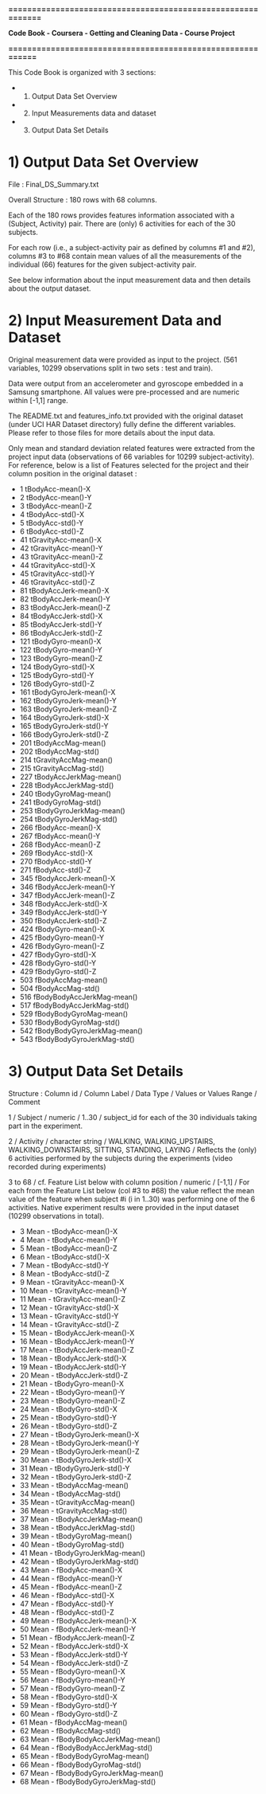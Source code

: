 **============================================================**

**Code Book - Coursera - Getting and Cleaning Data - Course Project**

**===========================================================**

This Code Book is organized with 3 sections:

- 1) Output Data Set Overview
- 2) Input Measurements data and dataset
- 3) Output Data Set Details

# 1) Output Data Set Overview

File : Final_DS_Summary.txt

Overall Structure : 180 rows with 68 columns.

Each of the 180 rows provides features information associated with a (Subject, Activity) pair. There are (only) 6 activities for each of the 30 subjects.

For each row (i.e., a subject-activity pair as defined by columns #1 and #2), columns #3 to #68 contain mean values of all the measurements of the individual (66) features for the given  subject-activity pair.

See below information about the input measurement data and then details about the output dataset.

# 2) Input Measurement Data and Dataset

Original measurement data were provided as input to the project.  (561 variables, 10299 observations split in two sets : test and train). 

Data were output from an accelerometer and gyroscope embedded in a Samsung smartphone. All values were pre-processed and are numeric within [-1,1] range.

The README.txt and features_info.txt provided with the original dataset (under UCI HAR Dataset directory) fully define the different variables. Please refer to those files for more details about the input data.

Only mean and standard deviation related features were extracted from the project input data (observations of 66 variables for 10299 subject-activity). For reference, below is a list of Features selected for the project and their column position in the original dataset  : 

- 1             tBodyAcc-mean()-X
- 2             tBodyAcc-mean()-Y
- 3             tBodyAcc-mean()-Z
- 4              tBodyAcc-std()-X
- 5              tBodyAcc-std()-Y
- 6              tBodyAcc-std()-Z
- 41         tGravityAcc-mean()-X
- 42         tGravityAcc-mean()-Y
- 43         tGravityAcc-mean()-Z
- 44          tGravityAcc-std()-X
- 45          tGravityAcc-std()-Y
- 46          tGravityAcc-std()-Z
- 81        tBodyAccJerk-mean()-X
- 82        tBodyAccJerk-mean()-Y
- 83        tBodyAccJerk-mean()-Z
- 84         tBodyAccJerk-std()-X
- 85         tBodyAccJerk-std()-Y
- 86         tBodyAccJerk-std()-Z
- 121          tBodyGyro-mean()-X
- 122          tBodyGyro-mean()-Y
- 123          tBodyGyro-mean()-Z
- 124           tBodyGyro-std()-X
- 125           tBodyGyro-std()-Y
- 126           tBodyGyro-std()-Z
- 161      tBodyGyroJerk-mean()-X
- 162      tBodyGyroJerk-mean()-Y
- 163      tBodyGyroJerk-mean()-Z
- 164       tBodyGyroJerk-std()-X
- 165       tBodyGyroJerk-std()-Y
- 166       tBodyGyroJerk-std()-Z
- 201          tBodyAccMag-mean()
- 202           tBodyAccMag-std()
- 214       tGravityAccMag-mean()
- 215        tGravityAccMag-std()
- 227      tBodyAccJerkMag-mean()
- 228       tBodyAccJerkMag-std()
- 240         tBodyGyroMag-mean()
- 241          tBodyGyroMag-std()
- 253     tBodyGyroJerkMag-mean()
- 254      tBodyGyroJerkMag-std()
- 266           fBodyAcc-mean()-X
- 267           fBodyAcc-mean()-Y
- 268           fBodyAcc-mean()-Z
- 269            fBodyAcc-std()-X
- 270            fBodyAcc-std()-Y
- 271            fBodyAcc-std()-Z
- 345       fBodyAccJerk-mean()-X
- 346       fBodyAccJerk-mean()-Y
- 347       fBodyAccJerk-mean()-Z
- 348        fBodyAccJerk-std()-X
- 349        fBodyAccJerk-std()-Y
- 350        fBodyAccJerk-std()-Z
- 424          fBodyGyro-mean()-X
- 425          fBodyGyro-mean()-Y
- 426          fBodyGyro-mean()-Z
- 427           fBodyGyro-std()-X
- 428           fBodyGyro-std()-Y
- 429           fBodyGyro-std()-Z
- 503          fBodyAccMag-mean()
- 504           fBodyAccMag-std()
- 516  fBodyBodyAccJerkMag-mean()
- 517   fBodyBodyAccJerkMag-std()
- 529     fBodyBodyGyroMag-mean()
- 530      fBodyBodyGyroMag-std()
- 542 fBodyBodyGyroJerkMag-mean()
- 543  fBodyBodyGyroJerkMag-std()

# 3) Output Data Set Details
 
Structure : Column id / Column Label / Data Type / Values or Values Range / Comment

1 / Subject / numeric / 1..30 /
subject_id for each of the 30 individuals taking part in the experiment.

2 / Activity / character string / WALKING, WALKING_UPSTAIRS,  WALKING_DOWNSTAIRS, SITTING, STANDING, LAYING /
Reflects the (only) 6 activities performed by the subjects during the experiments (video recorded during experiments)

3 to 68 / cf. Feature List below with column position / numeric / [-1,1] /
For each from the Feature List below (col #3 to #68) the value reflect the mean value of the feature when subject #i (i in 1..30) was performing one of the 6 activities. Native experiment results were provided in the input dataset (10299 observations in total).

- 3            Mean - tBodyAcc-mean()-X
- 4            Mean - tBodyAcc-mean()-Y
- 5            Mean - tBodyAcc-mean()-Z
- 6             Mean - tBodyAcc-std()-X
- 7             Mean - tBodyAcc-std()-Y
- 8             Mean - tBodyAcc-std()-Z
- 9         Mean - tGravityAcc-mean()-X
- 10        Mean - tGravityAcc-mean()-Y
- 11        Mean - tGravityAcc-mean()-Z
- 12         Mean - tGravityAcc-std()-X
- 13         Mean - tGravityAcc-std()-Y
- 14         Mean - tGravityAcc-std()-Z
- 15       Mean - tBodyAccJerk-mean()-X
- 16       Mean - tBodyAccJerk-mean()-Y
- 17       Mean - tBodyAccJerk-mean()-Z
- 18        Mean - tBodyAccJerk-std()-X
- 19        Mean - tBodyAccJerk-std()-Y
- 20        Mean - tBodyAccJerk-std()-Z
- 21          Mean - tBodyGyro-mean()-X
- 22          Mean - tBodyGyro-mean()-Y
- 23          Mean - tBodyGyro-mean()-Z
- 24           Mean - tBodyGyro-std()-X
- 25           Mean - tBodyGyro-std()-Y
- 26           Mean - tBodyGyro-std()-Z
- 27      Mean - tBodyGyroJerk-mean()-X
- 28      Mean - tBodyGyroJerk-mean()-Y
- 29      Mean - tBodyGyroJerk-mean()-Z
- 30       Mean - tBodyGyroJerk-std()-X
- 31       Mean - tBodyGyroJerk-std()-Y
- 32       Mean - tBodyGyroJerk-std()-Z
- 33          Mean - tBodyAccMag-mean()
- 34           Mean - tBodyAccMag-std()
- 35       Mean - tGravityAccMag-mean()
- 36        Mean - tGravityAccMag-std()
- 37      Mean - tBodyAccJerkMag-mean()
- 38       Mean - tBodyAccJerkMag-std()
- 39         Mean - tBodyGyroMag-mean()
- 40          Mean - tBodyGyroMag-std()
- 41     Mean - tBodyGyroJerkMag-mean()
- 42      Mean - tBodyGyroJerkMag-std()
- 43           Mean - fBodyAcc-mean()-X
- 44           Mean - fBodyAcc-mean()-Y
- 45           Mean - fBodyAcc-mean()-Z
- 46            Mean - fBodyAcc-std()-X
- 47            Mean - fBodyAcc-std()-Y
- 48            Mean - fBodyAcc-std()-Z
- 49       Mean - fBodyAccJerk-mean()-X
- 50       Mean - fBodyAccJerk-mean()-Y
- 51       Mean - fBodyAccJerk-mean()-Z
- 52        Mean - fBodyAccJerk-std()-X
- 53        Mean - fBodyAccJerk-std()-Y
- 54        Mean - fBodyAccJerk-std()-Z
- 55          Mean - fBodyGyro-mean()-X
- 56          Mean - fBodyGyro-mean()-Y
- 57          Mean - fBodyGyro-mean()-Z
- 58           Mean - fBodyGyro-std()-X
- 59           Mean - fBodyGyro-std()-Y
- 60           Mean - fBodyGyro-std()-Z
- 61          Mean - fBodyAccMag-mean()
- 62           Mean - fBodyAccMag-std()
- 63  Mean - fBodyBodyAccJerkMag-mean()
- 64   Mean - fBodyBodyAccJerkMag-std()
- 65     Mean - fBodyBodyGyroMag-mean()
- 66      Mean - fBodyBodyGyroMag-std()
- 67 Mean - fBodyBodyGyroJerkMag-mean()
- 68  Mean - fBodyBodyGyroJerkMag-std() 
     







